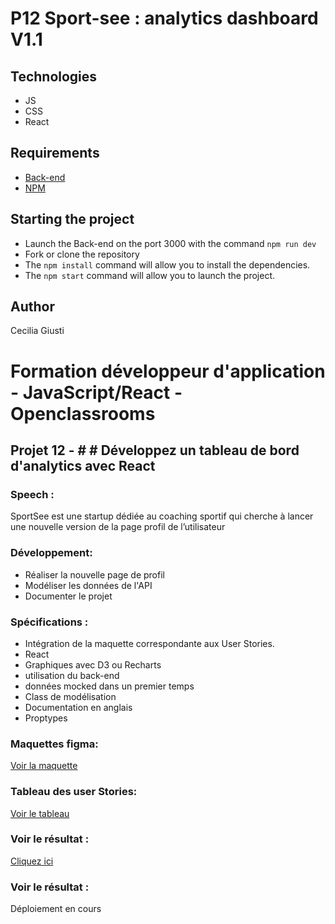 
# P12 Sport-see : analytics dashboard V1.1

## Technologies

- JS
- CSS
- React

## Requirements

- [Back-end](https://github.com/OpenClassrooms-Student-Center/P9-front-end-dashboard)
- [NPM](https://www.npmjs.com/)

## Starting the project

- Launch the Back-end on the port 3000 with the command `npm run dev`
- Fork or clone the repository
- The `npm install` command will allow you to install the dependencies.
- The `npm start` command will allow you to launch the project.

## Author

Cecilia Giusti



<H1> Formation développeur d'application - JavaScript/React - Openclassrooms</h1>

<h2>Projet 12 - # # Développez un tableau de bord d'analytics avec React</h2>

<h3>Speech :</h3>
SportSee est une startup dédiée au coaching sportif qui cherche à lancer une nouvelle version de la page profil de l’utilisateur

<h3>Développement:</h3>

- Réaliser la nouvelle page de profil 
- Modéliser les données de l'API
- Documenter le projet

<h3>Spécifications :</h3>

- Intégration de la maquette correspondante aux User Stories. 
- React
- Graphiques avec D3 ou Recharts
- utilisation du back-end
- données mocked dans un premier temps
- Class de modélisation
- Documentation en anglais
- Proptypes

<h3>Maquettes figma: </h3>
<a href="https://www.figma.com/file/BMomGVZqLZb811mDMShpLu/UI-design-Sportify-FR?node-id=0%3A1&t=EI6oE0bC3A9Wv7yt-0"> Voir la maquette
</a>

<h3>Tableau des user Stories: </h3>
<a href="https://www.notion.so/Tableau-de-bord-SportSee-6686aa4b5f44417881a4884c9af5669e"> Voir le tableau
</a>

<h3>Voir le résultat : </h3>

<a href="https://cecilia-giusti.github.io/P11---Kasa"> Cliquez ici 
</a>

<h3>Voir le résultat : </h3>

Déploiement en cours


